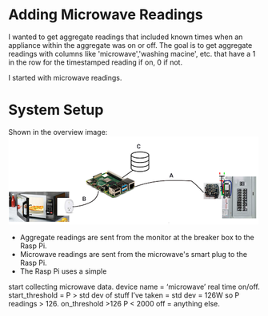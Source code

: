 # Adding Microwave Readings
I wanted to get aggregate readings that included known times when an appliance within the aggregate was on or off.  The goal is to get aggregate readings with columns like 'microwave','washing macine', etc. that have a 1 in the row for the timestamped reading if on, 0 if not.  

I started with microwave readings.
# System Setup
Shown in the overview image:
![microwave on,off](/images/ExploringDisaggregation/microwave_on_off.png)
- Aggregate readings are sent from the monitor at the breaker box to the Rasp Pi.
- Microwave readings are sent from the microwave's smart plug to the Rasp Pi.
- The Rasp Pi uses a simple

start collecting microwave data.
device name = ‘microwave’
real time on/off.
start_threshold = P > std dev of stuff I’ve taken = std dev = 126W so P readings > 126.
on_threshold >126 P < 2000 
off = anything else.